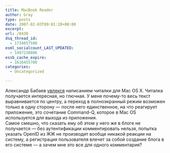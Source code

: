 ```yaml
---
title: MacBook Reader
author: Gray
type: posts
date: 2007-02-03T09:01:20+00:00
excerpt:
url: /8430
dsq_thread_id:
  - 1734057508
esml_socialcount_LAST_UPDATED:
  - 1497238806
essb_cache_expire:
  - 1616455700
categories:
  - Uncategorized

---
```








Александр Бабаев <a href="http://exception.jdnevnik.com/@2007.02.02:1" target="_blank">увлекся</a> написанием читалки для Mac OS X. Читалка получается интересная, но глючная. У меня почему-то весь текст выравнивается по центру, а переход в полноэкранный режим возможен только в одну сторону &#8212; после него единственное, на что реагирует приложение, это сочетание Command-Q, которое в Mac OS используется для выхода из приложения.  
Самое смешно, что сказать ему об этом у него же в блоге не получается &#8212; без аутентификации комментировать нельзя, попытка указать OpenID из ЖЖ не производит вообще никакой реакции на систему, а регистрация пользователя влечет за собой создание блога в его системе &#8212; а зачем мне это все для одного комментария?